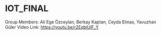 # IOT_FINAL
Group Members: Ali Ege Özceylan, Berkay Kaptan, Ceyda Elmas, Yavuzhan Güler
Video Link: https://youtu.be/r2EqblUlF_Y
